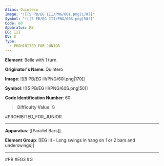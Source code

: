 ```yaml
---
Alias: Quintero
Image: "![[5 PB/EG III/PNG/60I.png|170]]"
Symbol: "![[5 PB/EG III/PNG/60S.png|50]]"
Code: 60
Apparatus: PB
EG: III
DV: G
Type:
  - PROHIBITED_FOR_JUNIOR
---
```

**Element**: Belle with 1 turn.

**Originator's Name**: Quintero

**Image**:
![[5 PB/EG III/PNG/60I.png|170]]

**Symbol**:
![[5 PB/EG III/PNG/60S.png|50]]

**Code Identification Number**: 60

>**Difficulty Value**: G

#PROHIBITED_FOR_JUNIOR
___
**Apparatus**: [[Parallel Bars]]

**Element Group**: [[EG III - Long swings in hang on 1 or 2 bars and underswings]]
___
#PB #EG3 #G
